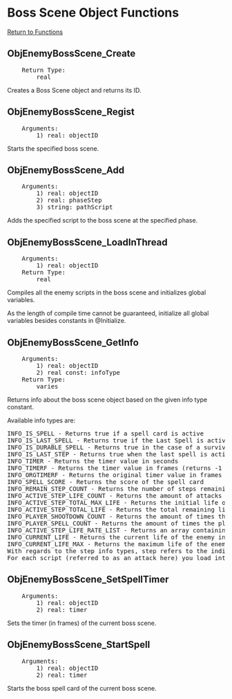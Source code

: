 ﻿# Boss Scene Object Functions

[Return to Functions](./docs.html)

## ObjEnemyBossScene_Create
<pre>
    Return Type:
        real
</pre>
Creates a Boss Scene object and returns its ID.

## ObjEnemyBossScene_Regist
<pre>
    Arguments:
        1) real: objectID
</pre>
Starts the specified boss scene.

## ObjEnemyBossScene_Add
<pre>
    Arguments:
        1) real: objectID
        2) real: phaseStep
        3) string: pathScript
</pre>
Adds the specified script to the boss scene at the specified phase.

## ObjEnemyBossScene_LoadInThread
<pre>
    Arguments:
        1) real: objectID
    Return Type:
        real
</pre>
Compiles all the enemy scripts in the boss scene and initializes global variables.

As the length of compile time cannot be guaranteed, initialize all global variables besides constants in @Initialize.

## ObjEnemyBossScene_GetInfo
<pre>
    Arguments:
        1) real: objectID
        2) real const: infoType
    Return Type:
        varies
</pre>
Returns info about the boss scene object based on the given info type constant.

Available info types are:
<pre>
INFO_IS_SPELL - Returns true if a spell card is active
INFO_IS_LAST_SPELL - Returns true if the Last Spell is active
INFO_IS_DURABLE_SPELL - Returns true in the case of a survival spell
INFO_IS_LAST_STEP - Returns true when the last spell is active
INFO_TIMER - Returns the timer value in seconds
INFO_TIMERF - Returns the timer value in frames (returns -1 if unlimited)
INFO_ORGTIMERF - Returns the original timer value in frames (returns -1 if unlimited)
INFO_SPELL_SCORE - Returns the score of the spell card
INFO_REMAIN_STEP_COUNT - Returns the number of steps remaining in the active boss scene
INFO_ACTIVE_STEP_LIFE_COUNT - Returns the amount of attacks of the enemy for the active step
INFO_ACTIVE_STEP_TOTAL_MAX_LIFE - Returns the initial life of the enemy for the active step
INFO_ACTIVE_STEP_TOTAL_LIFE - Returns the total remaining life for the active step
INFO_PLAYER_SHOOTDOWN_COUNT - Returns the amount of times the player died during the spell
INFO_PLAYER_SPELL_COUNT - Returns the amount of times the player bombed during the spell
INFO_ACTIVE_STEP_LIFE_RATE_LIST - Returns an array containing the proportion (0-1) of each attacks's amount of life in the active step
INFO_CURRENT_LIFE - Returns the current life of the enemy in the current attack
INFO_CURRENT_LIFE_MAX - Returns the maximum life of the enemy in the current attack
With regards to the step info types, step refers to the individual sections specified in the ObjEnemyBossScene_Add function's second argument.
For each script (referred to as an attack here) you load into the step, you increase the step life count of that specific step by 1.
</pre>

## ObjEnemyBossScene_SetSpellTimer
<pre>
    Arguments:
        1) real: objectID
        2) real: timer
</pre>
Sets the timer (in frames) of the current boss scene.

## ObjEnemyBossScene_StartSpell
<pre>
    Arguments:
        1) real: objectID
        2) real: timer
</pre>
Starts the boss spell card of the current boss scene.